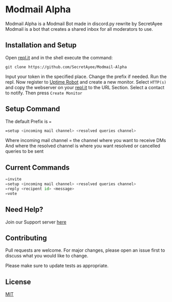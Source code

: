 # Modmail Alpha
Modmail Alpha is a Modmail Bot made in discord.py rewrite by SecretAyee
Modmail is a bot that creates a shared inbox for all moderators to use.

## Installation and Setup

Open [repl.it](https://repl.it/) and in the shell execute the command:
```
git clone https://github.com/SecretAyee/Modmail-Alpha
```
Input your token in the specified place.
Change the prefix if needed.
Run the repl.
Now register to [Uptime Robot](https://uptimerobot.com/) and create a new monitor. Select `HTTP(s)` and copy the webserver on your [repl.it](https://repl.it/) to the URL Section. Select a contact to notify. Then press `Create Monitor`

## Setup Command

The default Prefix is `=`

```bash
=setup <incoming mail channel> <resolved queries channel>
```
Where incoming mail channel = the channel where you want to receive DMs
And where the resolved channel is where you want resolved or cancelled queries to be sent
## Current Commands

```python
=invite
=setup <incoming mail channel> <resolved queries channel>
=reply <recipent id> <message>
=vote
```

## Need Help?
Join our Support server [here]( https://discord.gg/jcKUHR8pV8)


## Contributing
Pull requests are welcome. For major changes, please open an issue first to discuss what you would like to change.

Please make sure to update tests as appropriate.

## License
[MIT](https://choosealicense.com/licenses/mit/)
